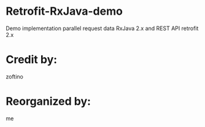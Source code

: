 # Retrofit-RxJava-demo
Demo implementation parallel request data RxJava 2.x and REST API retrofit 2.x

# Credit by:
zoftino

# Reorganized by:
me
